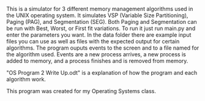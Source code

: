 This is a simulator for 3 different memory management algorithms used in the UNIX operating system.
It simulates VSP (Variable Size Partitioning), Paging (PAG), and Segmentation (SEG). Both Paging and Segmentation can be run with Best, Worst, or First fit variations.
To run it just run main.py and enter the parameters you want. In the data folder there are example input files you can use as well as files with the expected output for certain algorithms.
The program ouputs events to the screen and to a file named for the algorithm used. Events are a new process arrives, a new process is added to memory, and a process finishes and is removed from memory.

"OS Program 2 Write Up.odt" is a explanation of how the program and each algorithm work.

This program was created for my Operating Systems class.
